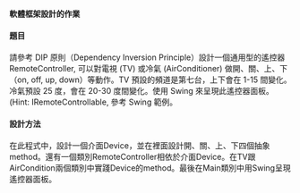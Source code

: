 #### 軟體框架設計的作業
#### 題目
請參考 DIP 原則（Dependency Inversion Principle）設計一個通用型的遙控器 RemoteController, 可以對電視 (TV) 或冷氣 (AirConditioner) 做開、關、上、下（on, off, up, down）等動作。TV 預設的頻道是第七台，上下會在 1-15 間變化。冷氣預設 25 度，會在 20-30 度間變化。使用 Swing 來呈現此遙控器面板。(Hint: IRemoteControllable, 參考 Swing 範例。
#### 設計方法
在此程式中，設計一個介面Device，並在裡面設計開、關、上、下四個抽象method。還有一個類別RemoteController相依於介面Device。在TV跟AirCondition兩個類別中實踐Device的method。最後在Main類別中用Swing呈現遙控器面板。
